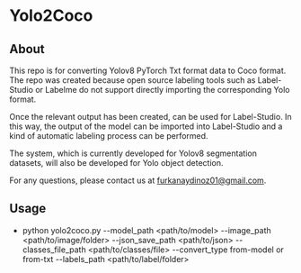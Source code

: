 # Yolo2Coco



## About

This repo is for converting Yolov8 PyTorch Txt format data to Coco format. The repo was created because open source labeling tools such as Label-Studio or Labelme do not support directly importing the corresponding Yolo format. 

Once the relevant output has been created, <label-studio-converter> can be used for Label-Studio. In this way, the output of the model can be imported into Label-Studio and a kind of automatic labeling process can be performed. 

The system, which is currently developed for Yolov8 segmentation datasets, will also be developed for Yolo object detection.

For any questions, please contact us at furkanaydinoz01@gmail.com.


## Usage

* python yolo2coco.py --model_path <path/to/model> --image_path <path/to/image/folder> --json_save_path  <path/to/json> --classes_file_path  <path/to/classes/file> --convert_type from-model or from-txt --labels_path  <path/to/label/folder> 
